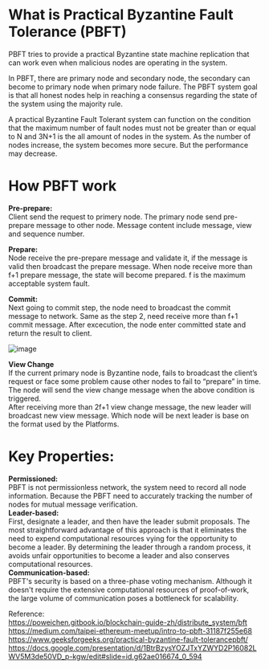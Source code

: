 # What is Practical Byzantine Fault Tolerance (PBFT)  
PBFT tries to provide a practical Byzantine state machine replication that can work even when malicious nodes are operating in the system.  

In PBFT, there are primary node and secondary node, the secondary can become to primary node when primary node failure. The PBFT system goal is that all honest nodes help in reaching a consensus regarding the state of the system using the majority rule.  
  
A practical Byzantine Fault Tolerant system can function on the condition that the maximum number of fault nodes must not be greater than or equal to N and 3N+1 is the all amount of nodes in the system. As the number of nodes increase, the system becomes more secure. But the performance may decrease.   



# How PBFT work 
**Pre-prepare:**  
Client send the request to primery node.
The primary node send pre-prepare message to other node.
Message content include message, view and sequence number.

**Prepare:**  
Node receive the pre-prepare message and validate it, if the message is valid then broadcast the prepare message.
When node receive more than f+1 prepare message, the state will become prepared. f is the maximum acceptable system fault.

**Commit:**  
Next going to commit step, the node need to broadcast the commit message to network.
Same as the step 2, need receive more than f+1 commit message.
After excecution, the node enter committed state and return the result to client.

![image](https://miro.medium.com/v2/resize:fit:720/format:webp/1*PkEirp502mK0dhr_urThng.png)


**View Change**   
If the current primary node is Byzantine node, fails to broadcast the client’s request or face some problem cause other nodes to fail to “prepare” in time.  
The node will send the view change message when the above condition is triggered.  
After receiving more than 2f+1 view change message, the new leader will broadcast new view message. Which node will be next leader is base on the format used by the Platforms.  


# Key Properties:    
**Permissioned:**  
PBFT is not permissionless network, the system need to record all node information. Because the PBFT need to accurately tracking the number of nodes for mutual message verification.  
**Leader-based:**  
First, designate a leader, and then have the leader submit proposals. The most straightforward advantage of this approach is that it eliminates the need to expend computational resources vying for the opportunity to become a leader. By determining the leader through a random process, it avoids unfair opportunities to become a leader and also conserves computational resources.  
**Communication-based:**  
PBFT's security is based on a three-phase voting mechanism. Although it doesn't require the extensive computational resources of proof-of-work, the large volume of communication poses a bottleneck for scalability.  
 





Reference:  
https://poweichen.gitbook.io/blockchain-guide-zh/distribute_system/bft  
https://medium.com/taipei-ethereum-meetup/intro-to-pbft-31187f255e68  
https://www.geeksforgeeks.org/practical-byzantine-fault-tolerancepbft/  
https://docs.google.com/presentation/d/1BtrBzysYOZJTxYZWYD2P16082LWV5M3de50VD_p-kgw/edit#slide=id.g62ae016674_0_594  
























